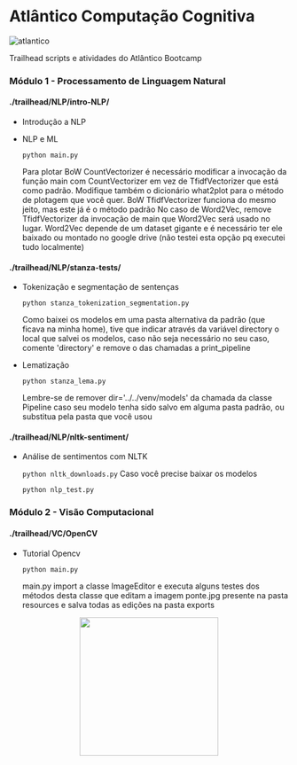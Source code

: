 # Atlântico Computação Cognitiva

![atlantico](https://github.com/duartqx/images/blob/main/atlantico.jpg?raw=true 'Atlantico Bootcamp')

Trailhead scripts e atividades do Atlântico Bootcamp

### Módulo 1 - Processamento de Linguagem Natural

#### ./trailhead/NLP/intro-NLP/
-	Introdução a NLP
-	NLP e ML

    `python main.py`

    Para plotar BoW CountVectorizer é necessário modificar a invocação da função main com CountVectorizer em vez de TfidfVectorizer que está como padrão. 
    Modifique também o dicionário what2plot para o método de plotagem que você quer.
    BoW TfidfVectorizer funciona do mesmo jeito, mas este já é o método padrão
    No caso de Word2Vec, remove TfidfVectorizer da invocação de main que Word2Vec será usado no lugar. Word2Vec depende de um dataset gigante e é necessário ter ele baixado ou montado no google drive (não testei esta opção pq executei tudo localmente)

#### ./trailhead/NLP/stanza-tests/
-	Tokenização e segmentação de sentenças

    `python stanza_tokenization_segmentation.py`

    Como baixei os modelos em uma pasta alternativa da padrão (que ficava na
    minha home), tive que indicar através da variável directory o local que
    salvei os modelos, caso não seja necessário no seu caso, comente
    'directory' e remove o das chamadas a print_pipeline

-   Lematização

    `python stanza_lema.py`

    Lembre-se de remover dir='../../venv/models' da chamada da classe Pipeline
    caso seu modelo tenha sido salvo em alguma pasta padrão, ou substitua pela
    pasta que você usou

#### ./trailhead/NLP/nltk-sentiment/
-   Análise de sentimentos com NLTK

    `python nltk_downloads.py` Caso você precise baixar os modelos

    `python nlp_test.py`

### Módulo 2 - Visão Computacional

#### ./trailhead/VC/OpenCV
-   Tutorial Opencv 

    `python main.py`

    main.py import a classe ImageEditor e executa alguns testes dos métodos desta classe que editam a imagem ponte.jpg presente na pasta resources e salva todas as edições na pasta exports

<p align="center">
    <img width="250" src="https://raw.githubusercontent.com/duartqx/images/main/AtlanticoLogo.png?token=GHSAT0AAAAAABSZEFQMEJXLVALLUYHRZPCQYUJQWHQ">
</p>
